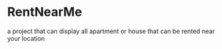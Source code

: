# RentNearMe
a project that can display all apartment or house that can be rented near your location
